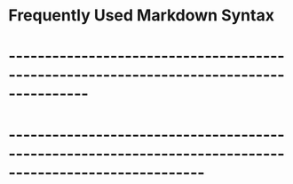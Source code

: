 # Frequently Used Markdown Syntax
# ---------------------------------------------------------------------------------------
<!---

Heading	                                          # H1
                                                  ## H2
                                                  ### H3
Bold	                                            **bold text**
Italic	                                          *italicized text*
Blockquote	                                      > blockquote
Ordered List	                                    1. First item
                                                  2. Second item
                                                  3. Third item
Unordered List	                                  - First item
                                                  - Second item
                                                  - Third item
Code	                                            `code`
Horizontal Rule	                                  ---
Link	                                            [title](https://www.example.com)
Image	                                            ![alt text](image.jpg)
Strikethrough	                                    ~~The world is flat.~~
Subscript	                                        H~2~O
Superscript	                                      X^2^
--->
# -------------------------------------------------------------------------------------------------------
